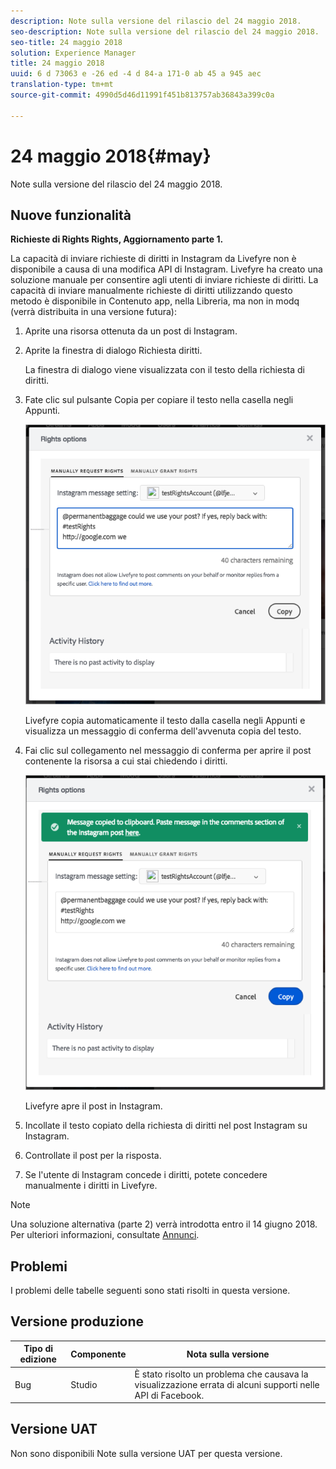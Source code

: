 ```yaml
---
description: Note sulla versione del rilascio del 24 maggio 2018.
seo-description: Note sulla versione del rilascio del 24 maggio 2018.
seo-title: 24 maggio 2018
solution: Experience Manager
title: 24 maggio 2018
uuid: 6 d 73063 e -26 ed -4 d 84-a 171-0 ab 45 a 945 aec
translation-type: tm+mt
source-git-commit: 4990d5d46d11991f451b813757ab36843a399c0a

---
```



# 24 maggio 2018{#may}

Note sulla versione del rilascio del 24 maggio 2018.

## Nuove funzionalità

**Richieste di Rights Rights, Aggiornamento parte 1.**

La capacità di inviare richieste di diritti in Instagram da Livefyre non è disponibile a causa di una modifica API di Instagram. Livefyre ha creato una soluzione manuale per consentire agli utenti di inviare richieste di diritti. La capacità di inviare manualmente richieste di diritti utilizzando questo metodo è disponibile in Contenuto app, nella Libreria, ma non in modq (verrà distribuita in una versione futura):

1. Aprite una risorsa ottenuta da un post di Instagram.
1. Aprite la finestra di dialogo Richiesta diritti.

   La finestra di dialogo viene visualizzata con il testo della richiesta di diritti.

1. Fate clic sul pulsante Copia per copiare il testo nella casella negli Appunti.

   ![](../assets/rr_insta_workaround1.png)

   Livefyre copia automaticamente il testo dalla casella negli Appunti e visualizza un messaggio di conferma dell'avvenuta copia del testo.

1. Fai clic sul collegamento nel messaggio di conferma per aprire il post contenente la risorsa a cui stai chiedendo i diritti.

   ![](../assets/rr_insta_workaround2.png)

   Livefyre apre il post in Instagram.

1. Incollate il testo copiato della richiesta di diritti nel post Instagram su Instagram.
1. Controllate il post per la risposta.
1. Se l'utente di Instagram concede i diritti, potete concedere manualmente i diritti in Livefyre.

>[!NOTE]
>
>Una soluzione alternativa (parte 2) verrà introdotta entro il 14 giugno 2018. Per ulteriori informazioni, consultate [Annunci](/help/using/c-anouncements.md#c_anouncements).

## Problemi

I problemi delle tabelle seguenti sono stati risolti in questa versione.

## Versione produzione

| **Tipo di edizione** | **Componente** | **Nota sulla versione** |
|---|---|---|
| Bug | Studio | È stato risolto un problema che causava la visualizzazione errata di alcuni supporti nelle API di Facebook. |

## Versione UAT

Non sono disponibili Note sulla versione UAT per questa versione.
